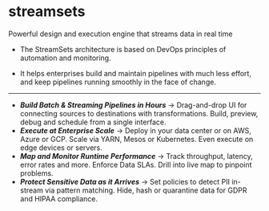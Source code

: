 # streamsets
Powerful design and execution engine that streams data in real time

- The StreamSets architecture is based on DevOps principles of automation and monitoring.

- It helps enterprises build and maintain pipelines with much less effort, and keep pipelines running smoothly in the face of change.
---

- ***Build Batch & Streaming Pipelines in Hours*** -> Drag-and-drop UI for connecting sources to destinations with transformations. Build, preview, debug and schedule from a single interface.
- ***Execute at Enterprise Scale*** -> Deploy in your data center or on AWS, Azure or GCP. Scale via YARN, Mesos or Kubernetes. Even execute on edge devices or servers.
- ***Map and Monitor Runtime Performance*** -> Track throughput, latency, error rates and more. Enforce Data SLAs. Drill into live map to pinpoint problems.
- ***Protect Sensitive Data as it Arrives*** -> Set policies to detect PII in-stream via pattern matching.  Hide, hash or quarantine data for GDPR and HIPAA compliance.
